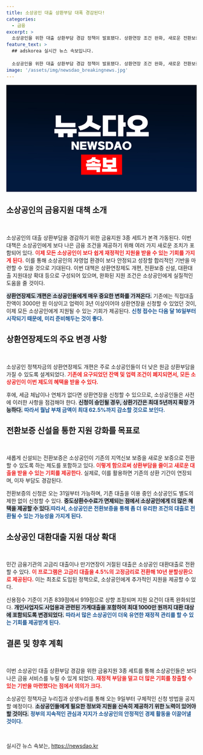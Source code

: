 ```yaml
---
title: 소상공인 대출 상환부담 대폭 경감된다!
categories:
  - 금융
excerpt: >
  소상공인을 위한 대출 상환부담 경감 정책이 발표됐다. 상환연장 조건 완화, 새로운 전환보증 도입, 대환대출 지원 확대 등으로 재정적 부담을 크게 줄일 수 있을 것으로 기대된다. 소상공인들의 위기 극복이 더욱 가능해질 전망!
feature_text: >
  ## adskorea 실시간 뉴스 속보입니다.

  소상공인을 위한 대출 상환부담 경감 정책이 발표됐다. 상환연장 조건 완화, 새로운 전환보증 도입, 대환대출 지원 확대 등으로 재정적 부담을 크게 줄일 수 있을 것으로 기대된다. 소상공인들의 위기 극복이 더욱 가능해질 전망!
image: '/assets/img/newsdao_breakingnews.jpg'
---
```


<p><img src="/assets/img/newsdao_breakingnews.jpg" alt="adskorea 속보" /></p>

<h2 data-ke-size="size26">소상공인의 금융지원 대책 소개</h2>

<p data-ke-size="size16">&nbsp;</p>

<p>소상공인의 대출 상환부담을 경감하기 위한 금융지원 3종 세트가 본격 가동된다. 이번 대책은 소상공인에게 보다 나은 금융 조건을 제공하기 위해 여러 가지 새로운 조치가 포함되어 있다. <b><span style="color: #ee2323;">이제 모든 소상공인이 보다 쉽게 재정적인 지원을 받을 수 있는 기회를 가지게 된다.</span></b> 이를 통해 소상공인의 자영업 환경이 보다 안정되고 성장할 합리적인 기반을 마련할 수 있을 것으로 기대된다. 이번 대책은 상환연장제도 개편, 전환보증 신설, 대환대출 지원대상 확대 등으로 구성되어 있으며, 완화된 지원 조건은 소상공인에게 실질적인 도움을 줄 것이다.</p>

<p><b><span style="background-color: #21538527;">상환연장제도 개편은 소상공인들에게 매우 중요한 변화를 가져온다.</span></b> 기존에는 직접대출 잔액이 3000만 원 이상이고 업력이 3년 이상이어야 상환연장을 신청할 수 있었던 것이, 이제 모든 소상공인에게 지원될 수 있는 기회가 제공된다. <b><span style="color: #1a5490;">신청 접수는 다음 달 16일부터 시작되기 때문에, 미리 준비해두는 것이 좋다.</span></b> </p>

<h2 data-ke-size="size26">상환연장제도의 주요 변경 사항</h2>

<p data-ke-size="size16">&nbsp;</p>

<p>소상공인 정책자금의 상환연장제도 개편은 주로 소상공인들이 더 낮은 원금 상환부담을 가질 수 있도록 설계되었다. <b><span style="color: #ee2323;">기존에 요구되었던 잔액 및 업력 조건이 폐지되면서, 모든 소상공인이 이번 제도의 혜택을 받을 수 있다.</span></b> </p>

<p>후에, 세금 체납이나 연체가 없다면 상환연장을 신청할 수 있으므로, 소상공인들은 사전에 이러한 사항을 점검해야 한다. <b><span style="background-color: #21538527;">신청이 승인될 경우, 상환기간은 최대 5년까지 확장 가능하다.</span></b> <b><span style="color: #1a5490;">따라서 월납 부채 금액이 최대 62.5%까지 감소할 것으로 보인다.</span></b></p>

<h2 data-ke-size="size26">전환보증 신설을 통한 지원 강화를 목표로</h2>

<p data-ke-size="size16">&nbsp;</p>

<p>새롭게 신설되는 전환보증은 소상공인이 기존의 지역신보 보증을 새로운 보증으로 전환할 수 있도록 하는 제도를 포함하고 있다. <b><span style="color: #ee2323;">이렇게 함으로써 상환부담을 줄이고 새로운 대출을 받을 수 있는 기회를 제공한다.</span></b> 실제로, 이를 활용하면 기존의 상환 기간이 연장되며, 이자 부담도 경감된다.</p>

<p>전환보증의 신청은 오는 31일부터 가능하며, 기존 대출을 이용 중인 소상공인도 별도의 제한 없이 신청할 수 있다. <b><span style="background-color: #21538527;">중도상환수수료가 면제되는 점에서 소상공인에게 더 많은 혜택을 제공할 수 있다.</span></b><b><span style="color: #1a5490;">따라서, 소상공인은 전환보증을 통해 좀 더 유리한 조건의 대출로 전환될 수 있는 가능성을 가지게 된다.</span></b></p>

<h2 data-ke-size="size26">소상공인 대환대출 지원 대상 확대</h2>

<p data-ke-size="size16">&nbsp;</p>

<p>민간 금융기관의 고금리 대출이나 만기연장이 거절된 대출은 소상공인 대환대출로 전환할 수 있다. <b><span style="color: #ee2323;">이 프로그램은 고금리 대출을 4.5%의 고정금리로 전환해 10년 분할상환으로 제공된다.</span></b> 이는 최초로 도입된 정책으로, 소상공인에게 추가적인 지원을 제공할 수 있다.</p>

<p>신용점수 기준이 기존 839점에서 919점으로 상향 조정되며 지원 요건이 대폭 완화되었다. <b><span style="background-color: #21538527;">개인사업자도 사업용과 관련된 가계대출을 포함하여 최대 1000만 원까지 대환 대상에 포함되도록 변경되었다.</span></b> <b><span style="color: #1a5490;">따라서 많은 소상공인이 더욱 유연한 재정적 관리를 할 수 있는 기회를 제공받게 된다.</span></b></p>

<h2 data-ke-size="size26">결론 및 향후 계획</h2>

<p data-ke-size="size16">&nbsp;</p>

<p>이번 소상공인 대출 상환부담 경감을 위한 금융지원 3종 세트를 통해 소상공인들은 보다 나은 금융 서비스를 누릴 수 있게 되었다. <b><span style="color: #ee2323;">재정적 부담을 덜고 더 많은 기회를 창출할 수 있는 기반을 마련했다는 점에서 의의가 크다.</span></b> </p>

<p>소상공인 정책자금 누리집과 상생누리를 통해 오는 9일부터 구체적인 신청 방법을 공지할 예정이다. <b><span style="background-color: #21538527;">소상공인들에게 필요한 정보와 지원을 신속히 제공하기 위한 노력이 있어야 할 것이다.</span></b> <b><span style="color: #1a5490;">정부의 지속적인 관심과 지지가 소상공인의 안정적인 경제 활동을 이끌어낼 것이다.</span></b></p>

<p data-ke-size="size16">&nbsp;</p>
실시간 뉴스 속보는, <a href="https://newsdao.kr" rel="dofollow">https://newsdao.kr</a>


